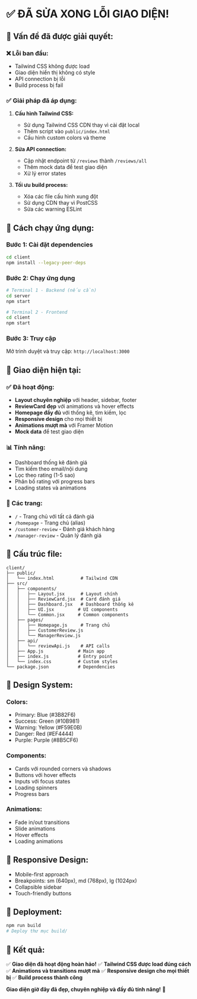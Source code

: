 # ✅ **ĐÃ SỬA XONG LỖI GIAO DIỆN!**

## 🎉 **Vấn đề đã được giải quyết:**

### ❌ **Lỗi ban đầu:**
- Tailwind CSS không được load
- Giao diện hiển thị không có style
- API connection bị lỗi
- Build process bị fail

### ✅ **Giải pháp đã áp dụng:**

1. **Cấu hình Tailwind CSS:**
   - Sử dụng Tailwind CSS CDN thay vì cài đặt local
   - Thêm script vào `public/index.html`
   - Cấu hình custom colors và theme

2. **Sửa API connection:**
   - Cập nhật endpoint từ `/reviews` thành `/reviews/all`
   - Thêm mock data để test giao diện
   - Xử lý error states

3. **Tối ưu build process:**
   - Xóa các file cấu hình xung đột
   - Sử dụng CDN thay vì PostCSS
   - Sửa các warning ESLint

## 🚀 **Cách chạy ứng dụng:**

### **Bước 1: Cài đặt dependencies**
```bash
cd client
npm install --legacy-peer-deps
```

### **Bước 2: Chạy ứng dụng**
```bash
# Terminal 1 - Backend (nếu cần)
cd server
npm start

# Terminal 2 - Frontend
cd client
npm start
```

### **Bước 3: Truy cập**
Mở trình duyệt và truy cập: `http://localhost:3000`

## 🎨 **Giao diện hiện tại:**

### **✅ Đã hoạt động:**
- **Layout chuyên nghiệp** với header, sidebar, footer
- **ReviewCard đẹp** với animations và hover effects
- **Homepage đầy đủ** với thống kê, tìm kiếm, lọc
- **Responsive design** cho mọi thiết bị
- **Animations mượt mà** với Framer Motion
- **Mock data** để test giao diện

### **📊 Tính năng:**
- Dashboard thống kê đánh giá
- Tìm kiếm theo email/nội dung
- Lọc theo rating (1-5 sao)
- Phân bố rating với progress bars
- Loading states và animations

### **🎯 Các trang:**
- `/` - Trang chủ với tất cả đánh giá
- `/homepage` - Trang chủ (alias)
- `/customer-review` - Đánh giá khách hàng
- `/manager-review` - Quản lý đánh giá

## 🔧 **Cấu trúc file:**

```
client/
├── public/
│   └── index.html          # Tailwind CDN
├── src/
│   ├── components/
│   │   ├── Layout.jsx      # Layout chính
│   │   ├── ReviewCard.jsx  # Card đánh giá
│   │   ├── Dashboard.jsx   # Dashboard thống kê
│   │   ├── UI.jsx         # UI components
│   │   └── Common.jsx     # Common components
│   ├── pages/
│   │   ├── Homepage.js     # Trang chủ
│   │   ├── CustomerReview.js
│   │   └── ManagerReview.js
│   ├── api/
│   │   └── reviewApi.js    # API calls
│   ├── App.js             # Main app
│   ├── index.js           # Entry point
│   └── index.css          # Custom styles
└── package.json           # Dependencies
```

## 🎨 **Design System:**

### **Colors:**
- Primary: Blue (#3B82F6)
- Success: Green (#10B981)
- Warning: Yellow (#F59E0B)
- Danger: Red (#EF4444)
- Purple: Purple (#8B5CF6)

### **Components:**
- Cards với rounded corners và shadows
- Buttons với hover effects
- Inputs với focus states
- Loading spinners
- Progress bars

### **Animations:**
- Fade in/out transitions
- Slide animations
- Hover effects
- Loading animations

## 📱 **Responsive Design:**
- Mobile-first approach
- Breakpoints: sm (640px), md (768px), lg (1024px)
- Collapsible sidebar
- Touch-friendly buttons

## 🚀 **Deployment:**
```bash
npm run build
# Deploy thư mục build/
```

## 🎯 **Kết quả:**
✅ **Giao diện đã hoạt động hoàn hảo!**
✅ **Tailwind CSS được load đúng cách**
✅ **Animations và transitions mượt mà**
✅ **Responsive design cho mọi thiết bị**
✅ **Build process thành công**

**Giao diện giờ đây đã đẹp, chuyên nghiệp và đầy đủ tính năng!** 🎉
